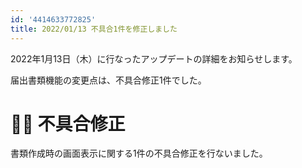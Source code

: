 ```yaml
---
id: '4414633772825'
title: 2022/01/13 不具合1件を修正しました
---
```

2022年1月13日（木）に行なったアップデートの詳細をお知らせします。

届出書類機能の変更点は、不具合修正1件でした。

# 👨‍⚕️ 不具合修正

書類作成時の画面表示に関する1件の不具合修正を行ないました。
